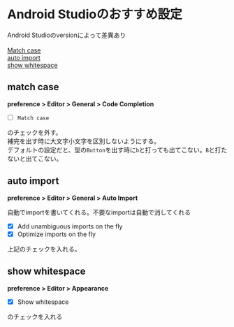 # Android Studioのおすすめ設定
Android Studioのversionによって差異あり<br><br>
[Match case](#matchCase)<br>
[auto import](#autoImport)<br>
[show whitespace](#whitespace)<br>

## match case
<a name="matchCase"></a>
**preference > Editor > General > Code Completion**<br>

- [ ] `Match case`
 
のチェックを外す。<br>
補完を出す時に大文字小文字を区別しないようにする。<br>
デフォルトの設定だと、型の`Button`を出す時に`b`と打っても出てこない。`B`と打たないと出てこない。<br>

## auto import
<a name="autoImport"></a>
**preference > Editor > General > Auto Import**<br>

自動でimportを書いてくれる。不要なimportは自動で消してくれる
- [x] Add unambiguous imports on the fly
- [x] Optimize imports on the fly<br>
 
上記のチェックを入れる。

## show whitespace
<a name="whitespace"></a>
**preference > Editor > Appearance**

- [x] Show whitespace

のチェックを入れる
